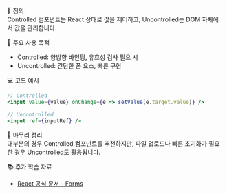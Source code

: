 📘 정의  
Controlled 컴포넌트는 React 상태로 값을 제어하고, Uncontrolled는 DOM 자체에서 값을 관리합니다.

🎯 주요 사용 목적  
- Controlled: 양방향 바인딩, 유효성 검사 필요 시  
- Uncontrolled: 간단한 폼 요소, 빠른 구현

💻 코드 예시  
```jsx
// Controlled
<input value={value} onChange={e => setValue(e.target.value)} />

// Uncontrolled
<input ref={inputRef} />
```

🧩 마무리 정리  
대부분의 경우 Controlled 컴포넌트를 추천하지만, 파일 업로드나 빠른 초기화가 필요한 경우 Uncontrolled도 활용됩니다.

📚 추가 학습 자료  
- [React 공식 문서 - Forms](https://reactjs.org/docs/forms.html)
